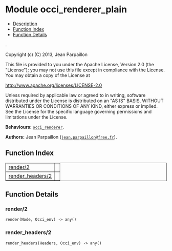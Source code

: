 

# Module occi_renderer_plain #
* [Description](#description)
* [Function Index](#index)
* [Function Details](#functions)

.

Copyright (c) (C) 2013, Jean Parpaillon

This file is provided to you under the Apache License,
Version 2.0 (the "License"); you may not use this file
except in compliance with the License.  You may obtain
a copy of the License at

http://www.apache.org/licenses/LICENSE-2.0

Unless required by applicable law or agreed to in writing,
software distributed under the License is distributed on an
"AS IS" BASIS, WITHOUT WARRANTIES OR CONDITIONS OF ANY
KIND, either express or implied.  See the License for the
specific language governing permissions and limitations
under the License.

__Behaviours:__ [`occi_renderer`](occi_renderer.md).

__Authors:__ Jean Parpaillon ([`jean.parpaillon@free.fr`](mailto:jean.parpaillon@free.fr)).

<a name="index"></a>

## Function Index ##


<table width="100%" border="1" cellspacing="0" cellpadding="2" summary="function index"><tr><td valign="top"><a href="#render-2">render/2</a></td><td></td></tr><tr><td valign="top"><a href="#render_headers-2">render_headers/2</a></td><td></td></tr></table>


<a name="functions"></a>

## Function Details ##

<a name="render-2"></a>

### render/2 ###

`render(Node, Occi_env) -> any()`

<a name="render_headers-2"></a>

### render_headers/2 ###

`render_headers(Headers, Occi_env) -> any()`

